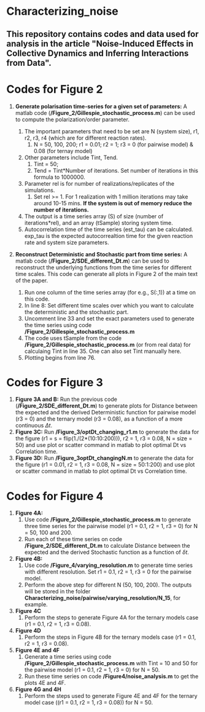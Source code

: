 # Characterizing_noise

## This repository contains codes and data used for analysis in the article "Noise-Induced Effects in Collective Dynamics and Inferring Interactions from Data".

# Codes for Figure 2

1. **Generate polarisation time-series for a given set of parameters:** A matlab code (__/Figure_2/Gillespie_stochastic_process.m__) can be used to compute the polarization/order parameter.
	1. The important parameters that need to be set are N (system size), r1, r2, r3, r4 (which are for different reaction rates).
		1. N = 50, 100, 200; r1 = 0.01; r2 = 1; r3 = 0 (for pairwise model) & 0.08 (for ternay model)
	2. Other parameters include Tint, Tend.
		1. Tint = 50; 
		2. Tend = Tint*Number of iterations. Set number of iterations in this formula to 1000000.
	3. Parameter rel is for number of realizations/replicates of the simulations. 
		1. Set rel >= 1. For 1 realization with 1 million iterations may take around 10-15 mins. **If the system is out of memory reduce the number of iterations.**
	4. The output is a time series array (S) of size (number of iterations*rel), and an array (tSample) storing system time.
	5. Autocorrelation time of the time series (est_tau) can be calculated. exp_tau is the expected autocorrealtion time for the given reaction rate and system size parameters.
	
2. **Reconstruct Deterministic and Stochastic part from time series:** A matlab code (__/Figure_2/SDE_different_Dt.m__) can be used to reconstruct the underlying functions from the time series for different time scales. This code can generate all plots in Figure 2 of the main text of the paper.
	1. Run one column of the time series array (for e.g., S(:,1)) at a time on this code.
	2. In line 8: Set different time scales over which you want to calculate the deterministic and the stochastic part.
	3. Uncomment line 33 and set the exact parameters used to generate the time series using code __/Figure_2/Gillespie_stochastic_process.m__
	4. The code uses tSample from the code __/Figure_2/Gillespie_stochastic_process.m__ (or from real data) for calculaing Tint in line 35. One can also set Tint manually here.
	5. Plotting begins from line 76.
	
# Codes for Figure 3

1. **Figure 3A and B:** Run the previous code (__/Figure_2/SDE_different_Dt.m__) to generate plots for Distance between the expected and the derived Deterministic function for pairwise model (r3 = 0) and the ternary model (r3 = 0.08), as a function of a more continuous $\Delta t$.
2. **Figure 3C:** Run __/Figure_3/optDt_changing_r1.m__ to generate the data for the figure (r1 = s = flip(1./(2*(10:10:200))), r2 = 1, r3 = 0.08, N = size = 50) and use plot or scatter command in matlab to plot optimal Dt vs Correlation time.
3. **Figure 3D:** Run __/Figure_3optDt_changingN.m__ to generate the data for the figure (r1 = 0.01, r2 = 1, r3 = 0.08, N = size = 50:1:200) and use plot or scatter command in matlab to plot optimal Dt vs Correlation time.

# Codes for Figure 4

1. **Figure 4A:** 
	1. Use code __/Figure_2/Gillespie_stochastic_process.m__ to generate three time series for the pairwise model (r1 = 0.1, r2 = 1, r3 = 0) for N = 50, 100 and 200.
	2. Run each of these time series on code __/Figure_2/SDE_different_Dt.m__ to calculate Distance between the expected and the derived Stochastic function as a function of $\delta t$.
2. **Figure 4B:**
	1. Use code __/Figure_4/varying_resolution.m__ to generate time series with different resolution. Set r1 = 0.1, r2 = 1, r3 = 0 for the pairwise model.
	2. Perform the above step for different N (50, 100, 200). The outputs will be stored in the folder __Characterizing_noise/pairwise/varying_resolution/N_15__, for example. 
3. **Figure 4C**
	1. Perform the steps to generate Figure 4A for the ternary models case (r1 = 0.1, r2 = 1, r3 = 0.08).
4. **Figure 4D**
	1. Perform the steps in Figure 4B for the ternary models case (r1 = 0.1, r2 = 1, r3 = 0.08).
5. **Figure 4E and 4F**
	1. Generate a time series using code __/Figure_2/Gillespie_stochastic_process.m__ with Tint = 10 and 50 for the pairwise model (r1 = 0.1, r2 = 1, r3 = 0) for N = 50.
	2. Run these time series on code __/Figure4/noise_analysis.m__ to get the plots 4E and 4F.
6. **Figure 4G and 4H**
	1. Perform the steps used to generate Figure 4E and 4F for the ternary model case ((r1 = 0.1, r2 = 1, r3 = 0.08)) for N = 50.
